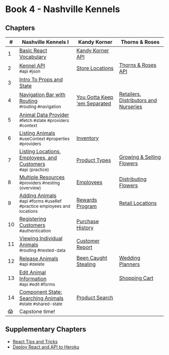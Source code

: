 # Book 4 - Nashville Kennels

## Chapters

| #  | Nashville Kennels I | Kandy Korner | Thorns &amp; Roses |
|--|--|--|--|
| 1 | [Basic React Vocabulary](./chapters/REACT_BASICS.md) | [Kandy Korner API](./chapters/KANDY_API.md)   |
| 2 | [Kennel API](./chapters/KENNEL_API.md) <br/> <sub style="font-size:0.85rem;">#api #json</sub>  | [Store Locations](./chapters/KK_STORES.md)  | [Thorns &amp; Roses API](./chapters/TR_API.md)  |
| 3 | [Intro To Props and State](./chapters/PROPS_STATE_INTRO.md) | | |
| 4 | [Navigation Bar with Routing](./chapters/ROUTING.md) <br/> <sub style="font-size:0.85rem;">#routing #navigation</sub>  | [You Gotta Keep 'em Separated](./chapters/KK_ROUTING.md) | [Retailers, Distributors and Nurseries](./chapters/TH_NAVBAR.md)  |
| 5 | [Animal Data Provider](./chapters/DATA_PROVIDER.md) <br/> <sub style="font-size:0.85rem;">#fetch #state #providers #context</sub>  |  |   |
| 6 | [Listing Animals](./chapters/LIST_USECONTEXT.md) <br/> <sub style="font-size:0.85rem;">#useContext #properties #providers </sub>  | [Inventory](./chapters/KK_INVENTORY.md) | |
| 7 | [Listing Locations, Employees, and Customers](./chapters/LIVE_DATA.md) <br/> <sub style="font-size:0.85rem;">#api (practice)</sub>  | [Product Types](./chapters/KK_PRODUCT_TYPES.md) | [Growing &amp; Selling Flowers](./chapters/TR_NURSERIES.md) |
| 8 |  [Multiple Resources](./chapters/MULTIPLE_PROVIDERS.md) <br/> <sub style="font-size:0.85rem;">#providers #nesting (overview)</sub> | [Employees](./chapters/KK_EMPLOYEES.md) | [Distributing Flowers](./chapters/TR_DISTRIBUTORS.md) |
| 9 | [Adding Animals](./chapters/FORMS_CONTROLLED_COMPONENT.md) <br/> <sub style="font-size:0.85rem;">#api #forms #useRef #practice employees and locations</sub>  | [Rewards Program](./chapters/KK_CUSTOMERS.md) | [Retail Locations](./chapters/TH_RETAILERS.md) |
| 10 | [Registering Customers](./chapters/AUTHENTICATION.md) <br/> <sub style="font-size:0.85rem;">#authentication</sub>| [Purchase History](./chapters/KK_PURCHASES.md) |   |
| 11 | [Viewing Individual Animals](./chapters/USING_NESTED_DATA.md) <br/> <sub style="font-size:0.85rem;">#routing #nested-data</sub>  | [Customer Report](./chapters/KK_REPORT.md) |  |
| 12 | [Release Animals](./chapters/DELETE.md) <br/> <sub style="font-size:0.85rem;">#api #delete</sub>  | [Been Caught Stealing](./chapters/KK_DELETE.md) | [Wedding Planners](./chapters/TR_PURCHASING.md)  |
| 13 | [Edit Animal Information](./chapters/EDIT.md) <br/> <sub style="font-size:0.85rem;">#api #edit #forms</sub>  |  | [Shopping Cart](./chapters/TR_SHOPPING_CART.md) |
| 14 | [Component State: Searching Animals](./chapters/DASHBOARD_SEARCH.md) <br/> <sub style="font-size:0.85rem;">#state #shared-state</sub>  |  [Product Search](./chapters/KK_SEARCH.md) |  |
| 😱 | Capstone time! |  |   |

## Supplementary Chapters

* [React Tips and Tricks](./chapters/REACT_TIPS.md)
* [Deploy React and API to Heroku](./chapters/JSON_SERVER_HEROKU.md)
